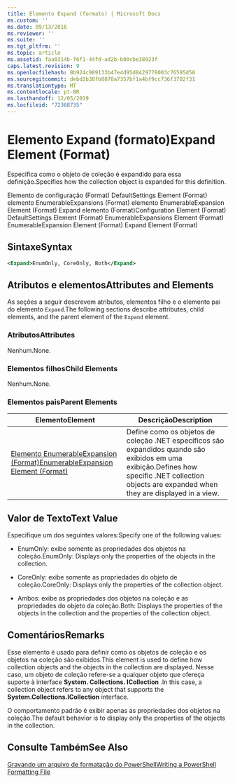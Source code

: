 ```yaml
---
title: Elemento Expand (formato) | Microsoft Docs
ms.custom: ''
ms.date: 09/13/2016
ms.reviewer: ''
ms.suite: ''
ms.tgt_pltfrm: ''
ms.topic: article
ms.assetid: faa0314b-f6f1-44fd-ad2b-b00cbe38923f
caps.latest.revision: 9
ms.openlocfilehash: 8b924c989133b47e4d95d8429778003c76595d58
ms.sourcegitcommit: debd2b38fb8070a7357bf1a4bf9cc736f3702f31
ms.translationtype: MT
ms.contentlocale: pt-BR
ms.lasthandoff: 12/05/2019
ms.locfileid: "72368735"
---
```

# <a name="expand-element-format"></a><span data-ttu-id="6d0de-102">Elemento Expand (formato)</span><span class="sxs-lookup"><span data-stu-id="6d0de-102">Expand Element (Format)</span></span>

<span data-ttu-id="6d0de-103">Especifica como o objeto de coleção é expandido para essa definição.</span><span class="sxs-lookup"><span data-stu-id="6d0de-103">Specifies how the collection object is expanded for this definition.</span></span>

<span data-ttu-id="6d0de-104">Elemento de configuração (Format) DefaultSettings Element (Format) elemento EnumerableExpansions (Format) elemento EnumerableExpansion Element (Format) Expand elemento (Format)</span><span class="sxs-lookup"><span data-stu-id="6d0de-104">Configuration Element (Format) DefaultSettings Element (Format) EnumerableExpansions Element (Format) EnumerableExpansion Element (Format) Expand Element (Format)</span></span>

## <a name="syntax"></a><span data-ttu-id="6d0de-105">Sintaxe</span><span class="sxs-lookup"><span data-stu-id="6d0de-105">Syntax</span></span>

```xml
<Expand>EnumOnly, CoreOnly, Both</Expand>
```

## <a name="attributes-and-elements"></a><span data-ttu-id="6d0de-106">Atributos e elementos</span><span class="sxs-lookup"><span data-stu-id="6d0de-106">Attributes and Elements</span></span>

<span data-ttu-id="6d0de-107">As seções a seguir descrevem atributos, elementos filho e o elemento pai do elemento `Expand`.</span><span class="sxs-lookup"><span data-stu-id="6d0de-107">The following sections describe attributes, child elements, and the parent element of the `Expand` element.</span></span>

### <a name="attributes"></a><span data-ttu-id="6d0de-108">Atributos</span><span class="sxs-lookup"><span data-stu-id="6d0de-108">Attributes</span></span>

<span data-ttu-id="6d0de-109">Nenhum.</span><span class="sxs-lookup"><span data-stu-id="6d0de-109">None.</span></span>

### <a name="child-elements"></a><span data-ttu-id="6d0de-110">Elementos filhos</span><span class="sxs-lookup"><span data-stu-id="6d0de-110">Child Elements</span></span>

<span data-ttu-id="6d0de-111">Nenhum.</span><span class="sxs-lookup"><span data-stu-id="6d0de-111">None.</span></span>

### <a name="parent-elements"></a><span data-ttu-id="6d0de-112">Elementos pais</span><span class="sxs-lookup"><span data-stu-id="6d0de-112">Parent Elements</span></span>

|<span data-ttu-id="6d0de-113">Elemento</span><span class="sxs-lookup"><span data-stu-id="6d0de-113">Element</span></span>|<span data-ttu-id="6d0de-114">Descrição</span><span class="sxs-lookup"><span data-stu-id="6d0de-114">Description</span></span>|
|-------------|-----------------|
|[<span data-ttu-id="6d0de-115">Elemento EnumerableExpansion (Format)</span><span class="sxs-lookup"><span data-stu-id="6d0de-115">EnumerableExpansion Element (Format)</span></span>](./enumerableexpansion-element-format.md)|<span data-ttu-id="6d0de-116">Define como os objetos de coleção .NET específicos são expandidos quando são exibidos em uma exibição.</span><span class="sxs-lookup"><span data-stu-id="6d0de-116">Defines how specific .NET collection objects are expanded when they are displayed in a view.</span></span>|

## <a name="text-value"></a><span data-ttu-id="6d0de-117">Valor de Texto</span><span class="sxs-lookup"><span data-stu-id="6d0de-117">Text Value</span></span>

<span data-ttu-id="6d0de-118">Especifique um dos seguintes valores:</span><span class="sxs-lookup"><span data-stu-id="6d0de-118">Specify one of the following values:</span></span>

- <span data-ttu-id="6d0de-119">EnumOnly: exibe somente as propriedades dos objetos na coleção.</span><span class="sxs-lookup"><span data-stu-id="6d0de-119">EnumOnly: Displays only the properties of the objects in the collection.</span></span>

- <span data-ttu-id="6d0de-120">CoreOnly: exibe somente as propriedades do objeto de coleção.</span><span class="sxs-lookup"><span data-stu-id="6d0de-120">CoreOnly: Displays only the properties of the collection object.</span></span>

- <span data-ttu-id="6d0de-121">Ambos: exibe as propriedades dos objetos na coleção e as propriedades do objeto da coleção.</span><span class="sxs-lookup"><span data-stu-id="6d0de-121">Both: Displays the properties of the objects in the collection and the properties of the collection object.</span></span>

## <a name="remarks"></a><span data-ttu-id="6d0de-122">Comentários</span><span class="sxs-lookup"><span data-stu-id="6d0de-122">Remarks</span></span>

<span data-ttu-id="6d0de-123">Esse elemento é usado para definir como os objetos de coleção e os objetos na coleção são exibidos.</span><span class="sxs-lookup"><span data-stu-id="6d0de-123">This element is used to define how collection objects and the objects in the collection are displayed.</span></span> <span data-ttu-id="6d0de-124">Nesse caso, um objeto de coleção refere-se a qualquer objeto que ofereça suporte à interface **System. Collections. ICollection** .</span><span class="sxs-lookup"><span data-stu-id="6d0de-124">In this case, a collection object refers to any object that supports the  **System.Collections.ICollection** interface.</span></span>

<span data-ttu-id="6d0de-125">O comportamento padrão é exibir apenas as propriedades dos objetos na coleção.</span><span class="sxs-lookup"><span data-stu-id="6d0de-125">The default behavior is to display only the properties of the objects in the collection.</span></span>

## <a name="see-also"></a><span data-ttu-id="6d0de-126">Consulte Também</span><span class="sxs-lookup"><span data-stu-id="6d0de-126">See Also</span></span>

[<span data-ttu-id="6d0de-127">Gravando um arquivo de formatação do PowerShell</span><span class="sxs-lookup"><span data-stu-id="6d0de-127">Writing a PowerShell Formatting File</span></span>](./writing-a-powershell-formatting-file.md)
